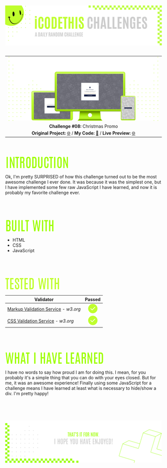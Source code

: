 ![A pretty README header](./assets/Readme-files/Readme-Header.png)
<br />
<br />

|         |               
| :-------------:|
| ![Challenge #08](./assets/Readme-files/Readme-Mockup.png)  |
| **Challenge #08:** Christmas Promo  | 
| **Original Project:** [🌐](https://github.com/malunaridev/Challenges-iCodeThis/tree/master/8-christmas-promo/assets/Readme-files/example.jpg?raw=true) / **My Code:** [📄](https://github.com/malunaridev/Challenges-iCodeThis/tree/master/8-christmas-promo) / **Live Preview:** [🌐](https://challenge-ict-8-christmas-promo.netlify.app/)  

<br />
<br />

![Introduction](./assets/Readme-files/Readme-Introduction.png)

Ok, I'm pretty SURPRISED of how this challenge turned out to be the most awesome challenge I ever done. 
It was because it was the simplest one, but I have implemented some few raw JavaScript I have learned, and now it is probably my favorite challenge ever. 

<br />
<br />
<br />

![Built with](./assets/Readme-files/Readme-Built-with.png)

- HTML
- CSS
- JavaScript

<br />
<br />
<br />

![Built with](./assets/Readme-files/Readme-Tested-with.png)

|  Validator  | Passed |
| ------------- | :-------------: |
|[Markup Validation Service](https://validator.w3.org/) - <em>w3.org</em> | ![Done](./assets/Readme-files/Readme-Done.png)  |
|[CSS Validation Service](https://jigsaw.w3.org/css-validator/) - <em>w3.org</em> | ![Done](./assets/Readme-files/Readme-Done.png)  |

<br />
<br />
<br />

![What I have learned](./assets/Readme-files/Readme-What-I-have-learned.png)

I have no words to say how proud I am for doing this.
I mean, for you probably it's a simple thing that you can do with your eyes closed.
But for me, it was an awesome experience!
Finally using some JavaScript for a challenge means I have learned at least what is necessary to hide/show a div. 
I'm pretty happy!

<br />
<br />
<br />


![A pretty README footer](./assets/Readme-files/Readme-Footer.png)
